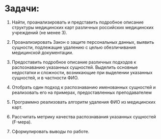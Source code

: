 # Задачи:

1. Найти, проанализировать и представить подробное описание структуры медицинских карт различных российских медицинских учреждений (не менее 3).

2. Проанализировать Закон о защите персональных данных, выявить сущности, подлежащие удалению с целью обезличивания медицинской документации.

3. Предоставить подробное описание различных подходов к распознаванию указанных сущностей. Выделить основные недостатки и сложности, возникающие при выделении указанных сущностей, и в частности ФИО.

4. Отобрать один подход к распознаванию именованных сущностей и реализовать его на примерах, предоставленных преподавателем

5. Программно реализовать алгоритм удаления ФИО из медицинских карт.

6. Рассчитать метрику качества распознавания указанных сущностей (F-мера).

7. Сформулировать выводы по работе.


